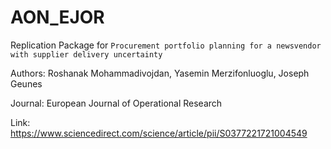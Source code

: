 # AON_EJOR
Replication Package for ``Procurement portfolio planning for a newsvendor with supplier delivery uncertainty`` 

Authors: Roshanak Mohammadivojdan, Yasemin Merzifonluoglu, Joseph Geunes 

Journal: European Journal of Operational Research 

Link: https://www.sciencedirect.com/science/article/pii/S0377221721004549
